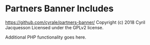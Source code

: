 # Partners Banner Includes #
https://github.com/cyrale/partners-banner/
Copyright (c) 2018 Cyril Jacquesson
Licensed under the GPLv2 license.

Additional PHP functionality goes here.
